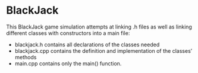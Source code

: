 # BlackJack
This BlackJack game simulation attempts at linking .h files as well as linking different classes with constructors into a main file:

* blackjack.h contains all declarations of the classes needed
* blackjack.cpp contains the definition and implementation of the classes’ methods
* main.cpp contains only the main() function.

